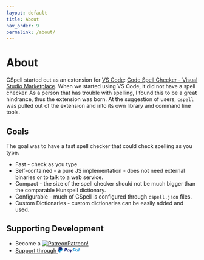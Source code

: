 ```yaml
---
layout: default
title: About
nav_order: 9
permalink: /about/
---
```


# About

CSpell started out as an extension for [VS Code](https://code.visualstudio.com/): [Code Spell Checker - Visual Studio Marketplace](https://marketplace.visualstudio.com/items?itemName=streetsidesoftware.code-spell-checker).
When we started using VS Code, it did not have a spell checker. As a person that has trouble with spelling, I found this to be a great hindrance, thus the extension was born.
At the suggestion of users, `cspell` was pulled out of the extension and into its own library and command line tools.

## Goals

The goal was to have a fast spell checker that could check spelling as you type.

- Fast - check as you type
- Self-contained - a pure JS implementation - does not need external binaries or to talk to a web service.
- Compact - the size of the spell checker should not be much bigger than the comparable Hunspell dictionary.
- Configurable - much of CSpell is configured through `cspell.json` files.
- Custom Dictionaries - custom dictionaries can be easily added and used.

## Supporting Development

- Become a [<img src="https://github.githubassets.com/images/modules/site/icons/funding_platforms/patreon.svg" width="16" height="16" alt="Patreon">Patreon!](https://patreon.com/streetsidesoftware)
- [Support through ![PayPal](./assets/images/paypal-logo-wide-16.png)](https://www.paypal.com/donate/?hosted_button_id=26LNBP2Q6MKCY)

<!---
cspell:ignore paypal

This is the base Jekyll theme. You can find out more info about customizing your Jekyll theme, as well as basic Jekyll usage documentation at [jekyllrb.com](https://jekyllrb.com/)

You can find the source code for Minima at GitHub:
[jekyll][jekyll-organization] /
[minima](https://github.com/jekyll/minima)

You can find the source code for Jekyll at GitHub:
[jekyll][jekyll-organization] /
[jekyll](https://github.com/jekyll/jekyll)

[jekyll-organization]: https://github.com/jekyll
--->
